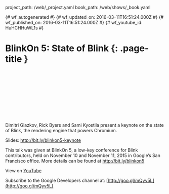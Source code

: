 project_path: /web/_project.yaml
book_path: /web/shows/_book.yaml

{# wf_autogenerated #}
{# wf_updated_on: 2016-03-11T16:51:24.000Z #}
{# wf_published_on: 2016-03-11T16:51:24.000Z #}
{# wf_youtube_id: HuHCHHuWL1s #}

# BlinkOn 5: State of Blink {: .page-title }


<div class="video-wrapper">
  <iframe class="devsite-embedded-youtube-video" data-video-id="HuHCHHuWL1s"
          data-autohide="1" data-showinfo="0" frameborder="0" allowfullscreen>
  </iframe>
</div>

Dimitri Glazkov, Rick Byers and Sami Kyostila present a keynote on the state of Blink, the rendering engine that powers Chromium.

Slides: http://bit.ly/blinkon5-keynote

This talk was given at BlinkOn 5, a low-key conference for Blink contributors, held on November 10 and November 11, 2015 in Google’s San Francisco office. More details can be found at http://bit.ly/blinkon5

View on [YouTube](https://youtu.be/HuHCHHuWL1s)

Subscribe to the Google Developers channel at: [http://goo.gl/mQyv5L](http://goo.gl/mQyv5L)
